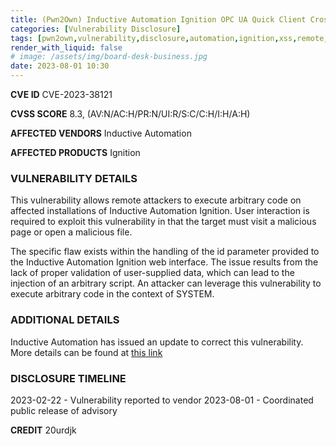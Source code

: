 ```yaml
---
title: (Pwn2Own) Inductive Automation Ignition OPC UA Quick Client Cross-Site Scripting Remote Code Execution Vulnerability
categories: [Vulnerability Disclosure]
tags: [pwn2own,vulnerability,disclosure,automation,ignition,xss,remote,code,execution]
render_with_liquid: false
# image: /assets/img/board-desk-business.jpg
date: 2023-08-01 10:30
---
```


**CVE ID**	CVE-2023-38121

**CVSS SCORE**	8.3, (AV:N/AC:H/PR:N/UI:R/S:C/C:H/I:H/A:H)

**AFFECTED VENDORS**	Inductive Automation

**AFFECTED PRODUCTS**	Ignition

### VULNERABILITY DETAILS

This vulnerability allows remote attackers to execute arbitrary code on affected installations of Inductive Automation Ignition. User interaction is required to exploit this vulnerability in that the target must visit a malicious page or open a malicious file.

The specific flaw exists within the handling of the id parameter provided to the Inductive Automation Ignition web interface. The issue results from the lack of proper validation of user-supplied data, which can lead to the injection of an arbitrary script. An attacker can leverage this vulnerability to execute arbitrary code in the context of SYSTEM.

### ADDITIONAL DETAILS

Inductive Automation has issued an update to correct this vulnerability. More details can be found at [this link](https://inductiveautomation.com/blog/inductive-automation-participates-in-pwn2own-to-strengthen-ignition-security)

### DISCLOSURE TIMELINE

2023-02-22 - Vulnerability reported to vendor
2023-08-01 - Coordinated public release of advisory

**CREDIT**	20urdjk